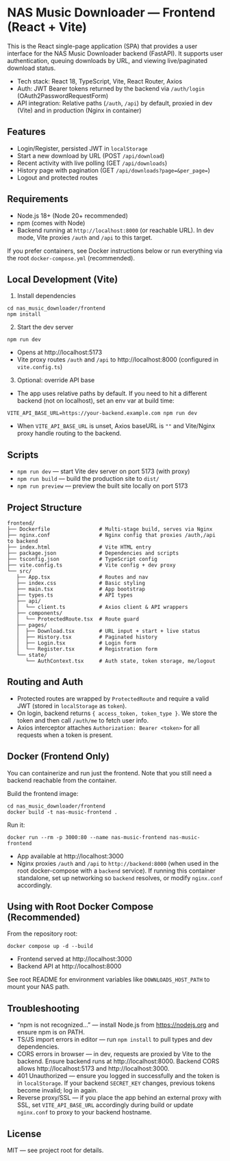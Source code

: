 # NAS Music Downloader — Frontend (React + Vite)

This is the React single-page application (SPA) that provides a user interface for the NAS Music Downloader backend (FastAPI). It supports user authentication, queuing downloads by URL, and viewing live/paginated download status.

- Tech stack: React 18, TypeScript, Vite, React Router, Axios
- Auth: JWT Bearer tokens returned by the backend via `/auth/login` (OAuth2PasswordRequestForm)
- API integration: Relative paths (`/auth`, `/api`) by default, proxied in dev (Vite) and in production (Nginx in container)

## Features

- Login/Register, persisted JWT in `localStorage`
- Start a new download by URL (POST `/api/download`)
- Recent activity with live polling (GET `/api/downloads`)
- History page with pagination (GET `/api/downloads?page=&per_page=`)
- Logout and protected routes

## Requirements

- Node.js 18+ (Node 20+ recommended)
- npm (comes with Node)
- Backend running at `http://localhost:8000` (or reachable URL). In dev mode, Vite proxies `/auth` and `/api` to this target.

If you prefer containers, see Docker instructions below or run everything via the root `docker-compose.yml` (recommended).

## Local Development (Vite)

1) Install dependencies
```
cd nas_music_downloader/frontend
npm install
```

2) Start the dev server
```
npm run dev
```
- Opens at http://localhost:5173
- Vite proxy routes `/auth` and `/api` to http://localhost:8000 (configured in `vite.config.ts`)

3) Optional: override API base
- The app uses relative paths by default. If you need to hit a different backend (not on localhost), set an env var at build time:
```
VITE_API_BASE_URL=https://your-backend.example.com npm run dev
```
- When `VITE_API_BASE_URL` is unset, Axios baseURL is `""` and Vite/Nginx proxy handle routing to the backend.

## Scripts

- `npm run dev` — start Vite dev server on port 5173 (with proxy)
- `npm run build` — build the production site to `dist/`
- `npm run preview` — preview the built site locally on port 5173

## Project Structure

```
frontend/
├── Dockerfile                # Multi-stage build, serves via Nginx
├── nginx.conf                # Nginx config that proxies /auth,/api to backend
├── index.html                # Vite HTML entry
├── package.json              # Dependencies and scripts
├── tsconfig.json             # TypeScript config
├── vite.config.ts            # Vite config + dev proxy
└── src/
   ├── App.tsx                # Routes and nav
   ├── index.css              # Basic styling
   ├── main.tsx               # App bootstrap
   ├── types.ts               # API types
   ├── api/
   │  └── client.ts           # Axios client & API wrappers
   ├── components/
   │  └── ProtectedRoute.tsx  # Route guard
   ├── pages/
   │  ├── Download.tsx        # URL input + start + live status
   │  ├── History.tsx         # Paginated history
   │  ├── Login.tsx           # Login form
   │  └── Register.tsx        # Registration form
   └── state/
      └── AuthContext.tsx     # Auth state, token storage, me/logout
```

## Routing and Auth

- Protected routes are wrapped by `ProtectedRoute` and require a valid JWT (stored in `localStorage` as `token`).
- On login, backend returns `{ access_token, token_type }`. We store the token and then call `/auth/me` to fetch user info.
- Axios interceptor attaches `Authorization: Bearer <token>` for all requests when a token is present.

## Docker (Frontend Only)

You can containerize and run just the frontend. Note that you still need a backend reachable from the container.

Build the frontend image:
```
cd nas_music_downloader/frontend
docker build -t nas-music-frontend .
```

Run it:
```
docker run --rm -p 3000:80 --name nas-music-frontend nas-music-frontend
```
- App available at http://localhost:3000
- Nginx proxies `/auth` and `/api` to `http://backend:8000` (when used in the root docker-compose with a `backend` service). If running this container standalone, set up networking so `backend` resolves, or modify `nginx.conf` accordingly.

## Using with Root Docker Compose (Recommended)

From the repository root:
```
docker compose up -d --build
```
- Frontend served at http://localhost:3000
- Backend API at http://localhost:8000

See root README for environment variables like `DOWNLOADS_HOST_PATH` to mount your NAS path.

## Troubleshooting

- “npm is not recognized…” — install Node.js from https://nodejs.org and ensure npm is on PATH.
- TS/JS import errors in editor — run `npm install` to pull types and dev dependencies.
- CORS errors in browser — in dev, requests are proxied by Vite to the backend. Ensure backend runs at http://localhost:8000. Backend CORS allows http://localhost:5173 and http://localhost:3000.
- 401 Unauthorized — ensure you logged in successfully and the token is in `localStorage`. If your backend `SECRET_KEY` changes, previous tokens become invalid; log in again.
- Reverse proxy/SSL — if you place the app behind an external proxy with SSL, set `VITE_API_BASE_URL` accordingly during build or update `nginx.conf` to proxy to your backend hostname.

## License

MIT — see project root for details.
